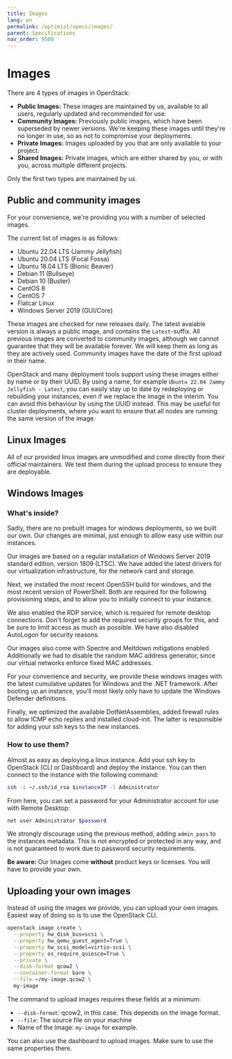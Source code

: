 ```yaml
---
title: Images
lang: en
permalink: /optimist/specs/images/
parent: Specifications
nav_order: 9500
---
```


# Images

There are 4 types of images in OpenStack:

- **Public Images:** These images are maintained by us, available to all users, regularly updated and recommended for use.
- **Community Images:** Previously public images, which have been superseded by newer versions. We're keeping these images until they're no longer in use, so as not to compromise your deployments.
- **Private Images:** Images uploaded by you that are only available to your project.
- **Shared Images:** Private images, which are either shared by you, or with you, across multiple different projects.

Only the first two types are maintained by us.

## Public and community images

For your convenience, we're providing you with a number of selected images.

The current list of images is as follows:

- Ubuntu 22.04 LTS (Jammy Jellyfish)
- Ubuntu 20.04 LTS (Focal Fossa)
- Ubuntu 18.04 LTS (Bionic Beaver)
- Debian 11 (Bullseye)
- Debian 10 (Buster)
- CentOS 8
- CentOS 7
- Flatcar Linux
- Windows Server 2019 (GUI/Core)

These images are checked for new releases daily. The latest avaiable version is always a public image, and contains the `Latest`-suffix. All previous images are converted to community images, although we cannot guarantee that they will be available forever. We will keep them as long as they are actively used. Community images have the date of the first upload in their name.

OpenStack and many deployment tools support using these images either by name or by their UUID. By using a name, for example `Ubuntu 22.04 Jammy Jellyfish - Latest`, you can easily stay up to date by redeploying or rebuilding your instances, even if we replace the image in the interim. You can avoid this behaviour by using the UUID instead. This may be useful for cluster deployments, where you want to ensure that all nodes are running the same version of the image.

## Linux Images

All of our provided linux images are unmodified and come directly from their official maintainers. We test them during the upload process to ensure they are deployable.

## Windows Images

### What's inside?

Sadly, there are no prebuilt images for windows deployments, so we built our own. Our changes are minimal, just enough to allow easy use within our instances.

Our images are based on a regular installation of Windows Server 2019 standard edition, version 1809 (LTSC). We have added the latest drivers for our virtualization infrastructure, for the network card and storage.

Next, we installed the most recent OpenSSH build for windows, and the most recent version of PowerShell. Both are required for the following provisioning steps, and to allow you to initially connect to your instance.

We also enabled the RDP service, which is required for remote desktop connections. Don't forget to add the required security groups for this, and be sure to limit access as much as possible. We have also disabled AutoLogon for security reasons.

Our images also come with Spectre and Meltdown mitigations enabled. Additionally we had to disable the random MAC address generator, since our virtual networks enforce fixed MAC addresses.

For your convenience and security, we provide these windows images with the latest cumulative updates for Windows and the .NET framework. After booting up an instance, you'll most likely only have to update the Windows Defender definitions.

Finally, we optimized the available DotNetAssemblies, added firewall rules to allow ICMP echo replies and installed cloud-init. The latter is responsible for adding your ssh keys to the new instances.

### How to use them?

Almost as easy as deploying a linux instance. Add your ssh key to OpenStack (CLI or Dashboard) and deploy the instance. You can then connect to the instance with the following command:

```bash
ssh -i ~/.ssh/id_rsa $instanceIP -l Administrator
```

From here, you can set a password for your Administrator account for use with Remote Desktop:

```bash
net user Administrator $password
```

We strongly discourage using the previous method, adding `admin_pass` to the instances metadata. This is not encrypted or protected in any way, and is not guaranteed to work due to password security requirements.

**Be aware:** Our Images come **without** product keys or licenses. You will have to provide your own.

## Uploading your own images

Instead of using the images we provide, you can upload your own images. Easiest way of doing so is to use the OpenStack CLI.

```bash
openstack image create \
  --property hw_disk_bus=scsi \
  --property hw_qemu_guest_agent=True \
  --property hw_scsi_model=virtio-scsi \
  --property os_require_quiesce=True \
  --private \
  --disk-format qcow2 \
  --container-format bare \
  --file ~/my-image.qcow2 \
  my-image
```

The command to upload images requires these fields at a minimum:

- `--disk-format`: qcow2, in this case. This depends on the image format.
- `--file`: The source file on your machine
- Name of the Image: `my-image` for example.

You can also use the dashboard to upload images. Make sure to use the same properties there.
